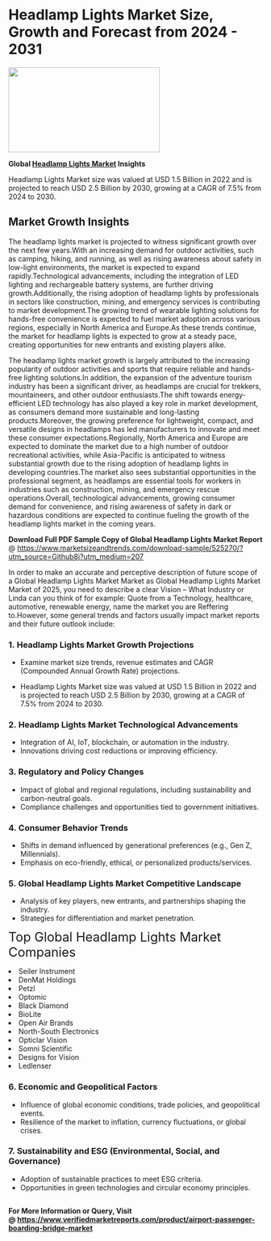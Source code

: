 <H1>Headlamp Lights Market Size, Growth and Forecast from 2024 - 2031</H1><img class="aligncenter size-medium wp-image-584254" src="https://thirdeyenews.in/wp-content/uploads/2024/09/Global-Market-Research-300x168.jpeg" alt="" width="300" height="168" /><p><strong>Global&nbsp;<a href="https://www.marketsizeandtrends.com/download-sample/525270/?utm_source=Github8j?utm_medium=207">Headlamp Lights Market</a> Insights</strong></p><p>Headlamp Lights Market size was valued at USD 1.5 Billion in 2022 and is projected to reach USD 2.5 Billion by 2030, growing at a CAGR of 7.5% from 2024 to 2030.</p><p><h2>Market Growth Insights</h2> <p>The headlamp lights market is projected to witness significant growth over the next few years.With an increasing demand for outdoor activities, such as camping, hiking, and running, as well as rising awareness about safety in low-light environments, the market is expected to expand rapidly.Technological advancements, including the integration of LED lighting and rechargeable battery systems, are further driving growth.Additionally, the rising adoption of headlamp lights by professionals in sectors like construction, mining, and emergency services is contributing to market development.The growing trend of wearable lighting solutions for hands-free convenience is expected to fuel market adoption across various regions, especially in North America and Europe.As these trends continue, the market for headlamp lights is expected to grow at a steady pace, creating opportunities for new entrants and existing players alike.</p> <p>The headlamp lights market growth is largely attributed to the increasing popularity of outdoor activities and sports that require reliable and hands-free lighting solutions.In addition, the expansion of the adventure tourism industry has been a significant driver, as headlamps are crucial for trekkers, mountaineers, and other outdoor enthusiasts.The shift towards energy-efficient LED technology has also played a key role in market development, as consumers demand more sustainable and long-lasting products.Moreover, the growing preference for lightweight, compact, and versatile designs in headlamps has led manufacturers to innovate and meet these consumer expectations.Regionally, North America and Europe are expected to dominate the market due to a high number of outdoor recreational activities, while Asia-Pacific is anticipated to witness substantial growth due to the rising adoption of headlamp lights in developing countries.The market also sees substantial opportunities in the professional segment, as headlamps are essential tools for workers in industries such as construction, mining, and emergency rescue operations.Overall, technological advancements, growing consumer demand for convenience, and rising awareness of safety in dark or hazardous conditions are expected to continue fueling the growth of the headlamp lights market in the coming years.</p> <p><span class=""><strong>Download Full PDF Sample Copy of Global Headlamp Lights Market Report</strong> @ <a href="https://www.marketsizeandtrends.com/download-sample/525270/?utm_source=Github8j?utm_medium=207" target="_blank">https://www.marketsizeandtrends.com/download-sample/525270/?utm_source=Github8j?utm_medium=207</a></span></p><p>In order to make an accurate and perceptive description of future scope of a Global&nbsp;Headlamp Lights Market Market as Global&nbsp;Headlamp Lights Market Market of 2025, you need to describe a clear Vision &ndash; What Industry or Linda can you think of for example: Quote from a Technology, healthcare, automotive, renewable energy, name the market you are Reffering to.However, some general trends and factors usually impact market reports and their future outlook include:</p><h3>1.&nbsp;<strong>Headlamp Lights Market Growth Projections</strong></h3><ul><li>Examine market size trends, revenue estimates and CAGR (Compounded Annual Growth Rate) projections.</li><li><p>Headlamp Lights Market size was valued at USD 1.5 Billion in 2022 and is projected to reach USD 2.5 Billion by 2030, growing at a CAGR of 7.5% from 2024 to 2030.</p></li></ul><h3>2.&nbsp;<strong>Headlamp Lights Market Technological Advancements</strong></h3><ul><li>Integration of AI, IoT, blockchain, or automation in the industry.</li><li>Innovations driving cost reductions or improving efficiency.</li></ul><h3>3.&nbsp;<strong>Regulatory and Policy Changes</strong></h3><ul><li>Impact of global and regional regulations, including sustainability and carbon-neutral goals.</li><li>Compliance challenges and opportunities tied to government initiatives.</li></ul><h3>4.&nbsp;<strong>Consumer Behavior Trends</strong></h3><ul><li>Shifts in demand influenced by generational preferences (e.g., Gen Z, Millennials).</li><li>Emphasis on eco-friendly, ethical, or personalized products/services.</li></ul><h3>5.&nbsp;<strong>Global Headlamp Lights Market Competitive Landscape</strong></h3><ul><li>Analysis of key players, new entrants, and partnerships shaping the industry.</li><li>Strategies for differentiation and market penetration.</li></ul><p data-pm-slice="1 1 []"><span style="color: inherit; font-family: inherit; font-size: 25px;">Top Global Headlamp Lights Market Companies</span></p><div class="" data-test-id=""><p><li>Seiler Instrument</li><li> DenMat Holdings</li><li> Petzl</li><li> Optomic</li><li> Black Diamond</li><li> BioLite</li><li> Open Air Brands</li><li> North-South Electronics</li><li> Opticlar Vision</li><li> Somni Scientific</li><li> Designs for Vision</li><li> Ledlenser</li></p></div><h3>6.&nbsp;<strong>Economic and Geopolitical Factors</strong></h3><ul><li>Influence of global economic conditions, trade policies, and geopolitical events.</li><li>Resilience of the market to inflation, currency fluctuations, or global crises.</li></ul><h3>7.&nbsp;<strong>Sustainability and ESG (Environmental, Social, and Governance)</strong></h3><ul><li>Adoption of sustainable practices to meet ESG criteria.</li><li>Opportunities in green technologies and circular economy principles.</li></ul><h2><strong style="font-size: 14px;">For More Information or Query, Visit @&nbsp;</strong><a style="background-color: #ffffff; font-size: 14px;" href="https://www.marketsizeandtrends.com/report/headlamp-lights-market/" target="_blank">https://www.verifiedmarketreports.com/product/airport-passenger-boarding-bridge-market</a></h2>